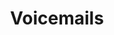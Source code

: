 ---
layout: archive
title: "Voicemails"
tags:
  categories: web
ads: false
share: false
iframe: "http://6468510347.com/"
client: VICELAND
image:
  id: 38612937932
blurb: "Promotional website featuring audio-reacive visualization."
---